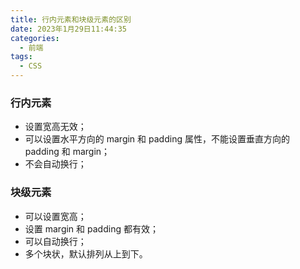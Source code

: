 ```yaml
---
title: 行内元素和块级元素的区别
date: 2023年1月29日11:44:35
categories:
  - 前端
tags:
  - CSS
---
```


<custom-header/>

### 行内元素

- 设置宽高无效；
- 可以设置水平方向的 margin 和 padding 属性，不能设置垂直方向的 padding 和 margin；
- 不会自动换行；

### 块级元素

- 可以设置宽高；
- 设置 margin 和 padding 都有效；
- 可以自动换行；
- 多个块状，默认排列从上到下。
